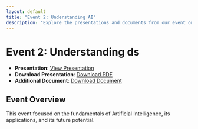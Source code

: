 ```yaml
---
layout: default
title: "Event 2: Understanding AI"
description: "Explore the presentations and documents from our event on Understanding AI, held in August 2024."
---
```


# Event 2: Understanding ds

- **Presentation**: [View Presentation](intro_python.pdf)  
- **Download Presentation**: [Download PDF](presentation1.pdf)
- **Additional Document**: [Download Document](doc.docx)

## Event Overview
This event focused on the fundamentals of Artificial Intelligence, its applications, and its future potential.
